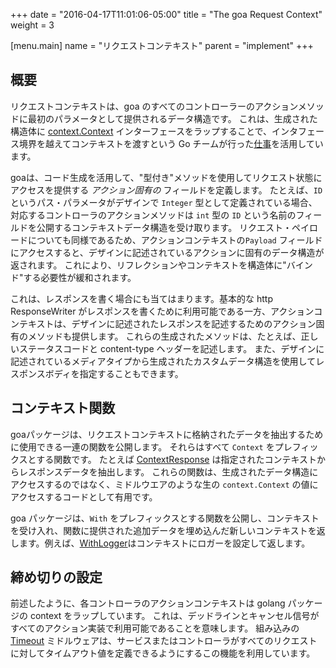 +++
date = "2016-04-17T11:01:06-05:00"
title = "The goa Request Context"
weight = 3

[menu.main]
name = "リクエストコンテキスト"
parent = "implement"
+++

## 概要

リクエストコンテキストは、goa のすべてのコントローラーのアクションメソッドに最初のパラメータとして提供されるデータ構造です。
これは、生成された構造体に [context.Context](https://godoc.org/golang.org/x/net/context#Context) インターフェースをラップすることで、インタフェース境界を越えてコンテキストを渡すという Go チームが行った[仕事](https://blog.golang.org/context)を活用しています。

goaは、コード生成を活用して、"型付き"メソッドを使用してリクエスト状態にアクセスを提供する *アクション固有の* フィールドを定義します。
たとえば、`ID` というパス・パラメータがデザインで `Integer` 型として定義されている場合、対応するコントローラのアクションメソッドは `int` 型の `ID` という名前のフィールドを公開するコンテキストデータ構造を受け取ります。
リクエスト・ペイロードについても同様であるため、アクションコンテキストの`Payload` フィールドにアクセスすると、デザインに記述されているアクションに固有のデータ構造が返されます。
これにより、リフレクションやコンテキストを構造体に"バインド"する必要性が緩和されます。

これは、レスポンスを書く場合にも当てはまります。基本的な http ResponseWriter がレスポンスを書くために利用可能である一方、アクションコンテキストは、デザインに記述されたレスポンスを記述するためのアクション固有のメソッドも提供します。
これらの生成されたメソッドは、たとえば、正しいステータスコードと content-type ヘッダーを記述します。
また、デザインに記述されているメディアタイプから生成されたカスタムデータ構造を使用してレスポンスボディを指定することもできます。

## コンテキスト関数


goaパッケージは、リクエストコンテキストに格納されたデータを抽出するために使用できる一連の関数を公開します。
それらはすべて `Context` をプレフィックスとする関数です。
たとえば [ContextResponse](http://goa.design/reference/goa/#func-contextresponse-a-name-goa-responsedata-contextresponse-a) は指定されたコンテキストからレスポンスデータを抽出します。
これらの関数は、生成されたデータ構造にアクセスするのではなく、ミドルウエアのような生の `context.Context` の値にアクセスするコードとして有用です。

goa パッケージは、`With` をプレフィックスとする関数を公開し、コンテキストを受け入れ、関数に提供された追加データを埋め込んだ新しいコンテキストを返します。例えば、[WithLogger](http://goa.design/reference/goa/#func-withlogger-a-name-goa-withlogger-a)はコンテキストにロガーを設定して返します。

## 締め切りの設定

前述したように、各コントローラのアクションコンテキストは golang パッケージの context をラップしています。
これは、デッドラインとキャンセル信号がすべてのアクション実装で利用可能であることを意味します。
組み込みの [Timeout](https://goa.design/reference/goa/middleware/#func-timeout-a-name-middleware-timeout-a) ミドルウェアは、サービスまたはコントローラがすべてのリクエストに対してタイムアウト値を定義できるようにするこの機能を利用しています。

